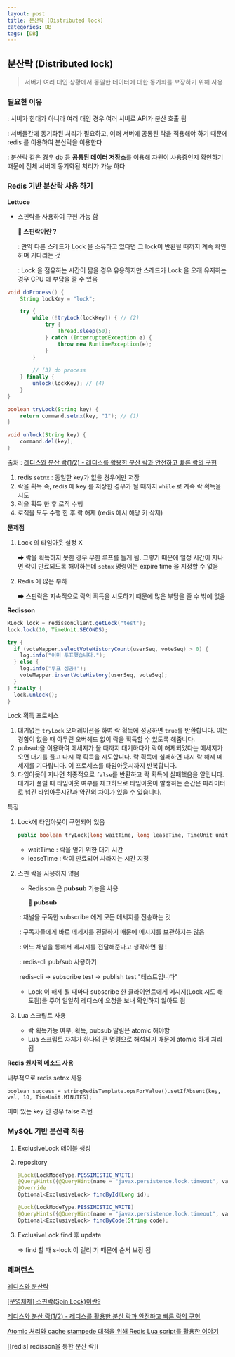 ```yaml
---
layout: post
title: 분산락 (Distributed lock)
categories: DB
tags: [DB]
---
```


## 분산락 (Distributed lock)
> 서버가 여러 대인 상황에서 동일한 데이터에 대한 동기화를 보장하기 위해 사용 


### 필요한 이유

: 서버가 한대가 아니라 여러 대인 경우 여러 서버로 API가 분산 호출 됨 

: 서버들간에 동기화된 처리가 필요하고, 여러 서버에 공통된 락을 적용해야 하기 때문에 redis 를 이용하여 분산락을 이용한다 

: 분산락 같은 경우 db 등 **공통된 데이터 저장소**를 이용해 자원이 사용중인지 확인하기 때문에 전체 서버에 동기화된 처리가 가능 하다 


### Redis 기반 분산락 사용 하기 

**Lettuce**

- 스핀락을 사용하여 구현 가능 함 

  **🌟 스핀락이란 ?**

  : 만약 다른 스레드가 Lock 을 소유하고 있다면 그 lock이 반환될 때까지 계속 확인 하며 기다리는 것 

  : Lock 을 점유하는 시간이 짧을 경우 유용하지만 스레드가 Lock 을 오래 유지하는 경우 CPU 에 부담을 줄 수 있음 

```java
void doProcess() {
    String lockKey = "lock";

    try {
        while (!tryLock(lockKey)) { // (2)
            try {
                Thread.sleep(50);
            } catch (InterruptedException e) {
                throw new RuntimeException(e);
            }
        }
        
        // (3) do process
    } finally {
        unlock(lockKey); // (4)
    }
}

boolean tryLock(String key) {
    return command.setnx(key, "1"); // (1)
}

void unlock(String key) {
    command.del(key);
}
```

출처 : [레디스와 분산 락(1/2) - 레디스를 활용한 분산 락과 안전하고 빠른 락의 구현](https://hyperconnect.github.io/2019/11/15/redis-distributed-lock-1.html)

1. redis `setnx` : 동일한 key가 없을 경우에만 저장
2. 락을 획득 즉, redis 에 key 를 저장한 경우가 될 때까지 `while` 로 계속 락 획득을 시도 
3. 락을 획득 한 후 로직 수행 
4. 로직을 모두 수행 한 후 락 해제 (redis 에서 해당 키 삭제)


**문제점**

1. Lock 의 타임아웃 설정 X 

   ➡ 락을 획득하지 못한 경우 무한 루프를 돌게 됨. 그렇기 때문에 일정 시간이 지나면 락이 만료되도록 해야하는데 `setnx` 명령어는 expire time 을 지정할 수 없음 

2. Redis 에 많은 부하 

    ➡ 스핀락은 지속적으로 락의 획득을 시도하기 때문에 많은 부담을 줄 수 밖에 없음 


**Redisson**

```java
RLock lock = redissonClient.getLock("test");
lock.lock(10, TimeUnit.SECONDS);

try {
  if (voteMapper.selectVoteHistoryCount(userSeq, voteSeq) > 0) {
    log.info("이미 투표했습니다.");
  } else {
    log.info("투표 성공!");
    voteMapper.insertVoteHistory(userSeq, voteSeq);
  }
} finally {
  lock.unlock();
}
```

Lock 획득 프로세스

1. 대기없는 `tryLock` 오퍼레이션을 하여 락 획득에 성공하면 `true`를 반환합니다. 이는 경합이 없을 때 아무런 오버헤드 없이 락을 획득할 수 있도록 해줍니다.
2. pubsub을 이용하여 메세지가 올 때까지 대기하다가 락이 해제되었다는 메세지가 오면 대기를 풀고 다시 락 획득을 시도합니다. 락 획득에 실패하면 다시 락 해제 메세지를 기다립니다. 이 프로세스를 타임아웃시까지 반복합니다.
3. 타임아웃이 지나면 최종적으로 `false`를 반환하고 락 획득에 실패했음을 알립니다. 대기가 풀릴 때 타임아웃 여부를 체크하므로 타임아웃이 발생하는 순간은 파라미터로 넘긴 타임아웃시간과 약간의 차이가 있을 수 있습니다.


특징 

1. Lock에 타임아웃이 구현되어 있음 

   ```sql
   public boolean tryLock(long waitTime, long leaseTime, TimeUnit unit) throws InterruptedException
   ```

   - waitTime : 락을 얻기 위한 대기 시간 
   - leaseTime : 락이 만료되어 사라지는 시간 지정 

2. 스핀 락을 사용하지 않음 

   - Redisson 은 **pubsub** 기능을 사용

     🌟 **pubsub** 

   ​		: 채널을 구독한 subscribe 에게 모든 메세지를 전송하는 것 

   ​		: 구독자들에게 바로 메세지를 전달하기 때문에 메시지를 보관하지는 않음 

   ​		: 어느 채널을 통해서 메시지를 전달해준다고 생각하면 됨 ! 

   ​		: redis-cli pub/sub 사용하기 

   ​			redis-cli -> subscribe test -> publish test "테스트입니다"

   - Lock 이 해제 될 때마다 subscribe 한 클라이언트에게 메시지(Lock 시도 해도됨)을 주어 일일히 레디스에 요청을 보내 확인하지 않아도 됨

3. Lua 스크립트 사용 

   - 락 획득가능 여부, 획득, pubsub 알림은 atomic 해야함 
   - Lua 스크립트 자체가 하나의 큰 명령으로 해석되기 때문에 atomic 하게 처리 됨 



**Redis 원자적 메소드 사용**

내부적으로 redis setnx 사용 

```
boolean success = stringRedisTemplate.opsForValue().setIfAbsent(key, val, 10, TimeUnit.MINUTES);
```

이미 있는 key 인 경우 false 리턴 



### MySQL 기반 분산락 적용

1. ExclusiveLock 테이블 생성 

2. repository

   ```java
   @Lock(LockModeType.PESSIMISTIC_WRITE)
   @QueryHints({@QueryHint(name = "javax.persistence.lock.timeout", value = "300000")})
   @Override
   Optional<ExclusiveLock> findById(Long id);
   
   @Lock(LockModeType.PESSIMISTIC_WRITE)
   @QueryHints({@QueryHint(name = "javax.persistence.lock.timeout", value = "300000")})
   Optional<ExclusiveLock> findByCode(String code);
   ```

3. ExclusiveLock.find 후 update 

   => find 할 때 s-lock 이 걸리 기 때문에 순서 보장 됨 





### 레퍼런스

[레디스와 분산락](https://happyer16.tistory.com/entry/%EB%A0%88%EB%94%94%EC%8A%A4%EC%99%80-%EB%B6%84%EC%82%B0%EB%9D%BD)

[[운영체제] 스핀락(Spin Lock)이란?](http://itnovice1.blogspot.com/2019/09/spin-lock.html)

[레디스와 분산 락(1/2) - 레디스를 활용한 분산 락과 안전하고 빠른 락의 구현](https://hyperconnect.github.io/2019/11/15/redis-distributed-lock-1.html)

[Atomic 처리와 cache stampede 대책을 위해 Redis Lua script를 활용한 이야기](https://engineering.linecorp.com/ko/blog/atomic-cache-stampede-redis-lua-script/)

[[redis] redisson을 통한 분산 락](